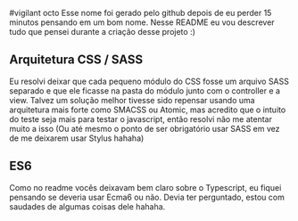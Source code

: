 #vigilant octo
Esse nome foi gerado pelo github depois de eu perder 15 minutos pensando em um bom nome.
Nesse README eu vou descrever tudo que pensei durante a criação desse projeto :)

## Arquitetura CSS / SASS
Eu resolvi deixar que cada pequeno módulo do CSS fosse um arquivo SASS separado e que ele ficasse na pasta do módulo junto com o controller e a view.
Talvez um solução melhor tivesse sido repensar usando uma arquitetura mais forte como SMACSS ou Atomic, mas acredito que o intuito do teste seja mais para testar o javascript, então resolvi não me atentar muito a isso (Ou até mesmo o ponto de ser obrigatório usar SASS em vez de me deixarem usar Stylus hahaha)

## ES6
Como no readme vocês deixavam bem claro sobre o Typescript, eu fiquei pensando se deveria usar Ecma6 ou não.
Devia ter perguntado, estou com saudades de algumas coisas dele hahaha.

